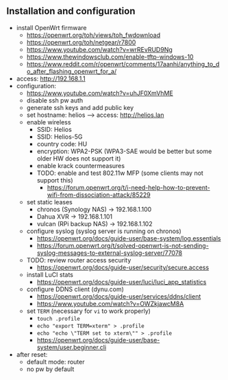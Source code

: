 ## Installation and configuration

- install OpenWrt firmware
  - https://openwrt.org/toh/views/toh_fwdownload
  - https://openwrt.org/toh/netgear/r7800
  - https://www.youtube.com/watch?v=wrREvRUD9Ng
  - https://www.thewindowsclub.com/enable-tftp-windows-10
  - https://www.reddit.com/r/openwrt/comments/17aanhj/anything_to_do_after_flashing_openwrt_for_a/
- access: http://192.168.1.1
- configuration:
  - https://www.youtube.com/watch?v=uhJF0XmVhME
  - disable ssh pw auth
  - generate ssh keys and add public key
  - set hostname: helios --> access: http://helios.lan
  - enable wireless
    - SSID: Helios
    - SSID: Helios-5G
    - country code: HU
    - encryption: WPA2-PSK (WPA3-SAE would be better but some older HW does not support it)
    - enable krack countermeasures
    - TODO: enable and test 802.11w MFP (some clients may not support this)
        - https://forum.openwrt.org/t/i-need-help-how-to-prevent-wifi-from-dissociation-attack/85229
  - set static leases
    - chronos (Synology NAS) -> 192.168.1.100
    - Dahua XVR -> 192.168.1.101
    - vulcan (RPi backup NAS) -> 192.168.1.102
  - configure syslog (syslog server is running on chronos)
    - https://openwrt.org/docs/guide-user/base-system/log.essentials
    - https://forum.openwrt.org/t/solved-openwrt-is-not-sending-syslog-messages-to-external-syslog-server/77078
  - TODO: review router access security
    - https://openwrt.org/docs/guide-user/security/secure.access
  - install LuCI stats
    - https://openwrt.org/docs/guide-user/luci/luci_app_statistics
  - configure DDNS client (dynu.com)
    - https://openwrt.org/docs/guide-user/services/ddns/client
    - https://www.youtube.com/watch?v=OWZkjawcM8A
  - set `TERM` (necessary for `vi` to work properly)
    - `touch .profile`
    - `echo "export TERM=xterm" > .profile`
    - `echo "echo \"TERM set to xterm\"" > .profile`
    - https://openwrt.org/docs/guide-user/base-system/user.beginner.cli
- after reset:
  - default mode: router
  - no pw by default
